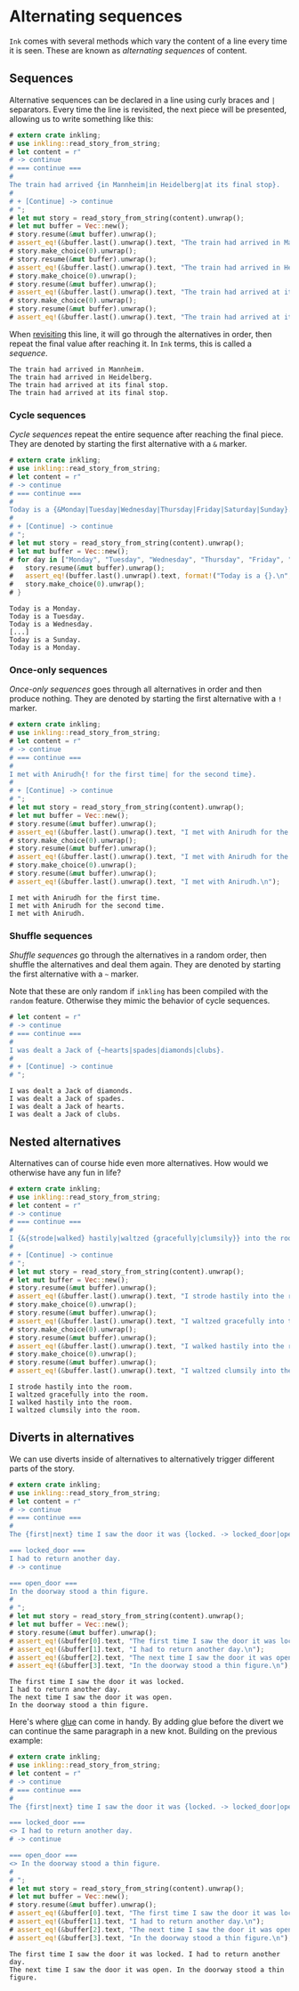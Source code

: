 # Alternating sequences

`Ink` comes with several methods which vary the content of a line every time it is 
seen. These are known as *alternating sequences* of content.

## Sequences

Alternative sequences can be declared in a line using curly braces and `|` separators. 
Every time the line is revisited, the next piece will be presented, allowing us to 
write something like this:

```rust
# extern crate inkling;
# use inkling::read_story_from_string;
# let content = r"
# -> continue
# === continue ===
#
The train had arrived {in Mannheim|in Heidelberg|at its final stop}.
#
# + [Continue] -> continue
# ";
# let mut story = read_story_from_string(content).unwrap();
# let mut buffer = Vec::new();
# story.resume(&mut buffer).unwrap();
# assert_eq!(&buffer.last().unwrap().text, "The train had arrived in Mannheim.\n");
# story.make_choice(0).unwrap();
# story.resume(&mut buffer).unwrap();
# assert_eq!(&buffer.last().unwrap().text, "The train had arrived in Heidelberg.\n");
# story.make_choice(0).unwrap();
# story.resume(&mut buffer).unwrap();
# assert_eq!(&buffer.last().unwrap().text, "The train had arrived at its final stop.\n");
# story.make_choice(0).unwrap();
# story.resume(&mut buffer).unwrap();
# assert_eq!(&buffer.last().unwrap().text, "The train had arrived at its final stop.\n");
```

When [revisiting](structure.md#revisiting-content-and-choices) this line, it will go through the 
alternatives in order, then repeat the final value after reaching it. In `Ink` terms,
this is called a *sequence*.

```plain
The train had arrived in Mannheim.
The train had arrived in Heidelberg.
The train had arrived at its final stop.
The train had arrived at its final stop.
```

### Cycle sequences
*Cycle sequences* repeat the entire sequence after reaching the final piece. They are 
denoted by starting the first alternative with a `&` marker.

```rust
# extern crate inkling;
# use inkling::read_story_from_string;
# let content = r"
# -> continue
# === continue ===
#
Today is a {&Monday|Tuesday|Wednesday|Thursday|Friday|Saturday|Sunday}.
#
# + [Continue] -> continue
# ";
# let mut story = read_story_from_string(content).unwrap();
# let mut buffer = Vec::new();
# for day in ["Monday", "Tuesday", "Wednesday", "Thursday", "Friday", "Saturday", "Sunday", "Monday"].iter() {
#   story.resume(&mut buffer).unwrap();
#   assert_eq!(buffer.last().unwrap().text, format!("Today is a {}.\n", day));
#   story.make_choice(0).unwrap();
# }
```

```plain
Today is a Monday.
Today is a Tuesday.
Today is a Wednesday.
[...]
Today is a Sunday.
Today is a Monday.
```

### Once-only sequences
*Once-only sequences* goes through all alternatives in order and then produce nothing.
They are denoted by starting the first alternative with a `!` marker.

```rust
# extern crate inkling;
# use inkling::read_story_from_string;
# let content = r"
# -> continue
# === continue ===
#
I met with Anirudh{! for the first time| for the second time}.
#
# + [Continue] -> continue
# ";
# let mut story = read_story_from_string(content).unwrap();
# let mut buffer = Vec::new();
# story.resume(&mut buffer).unwrap();
# assert_eq!(&buffer.last().unwrap().text, "I met with Anirudh for the first time.\n");
# story.make_choice(0).unwrap();
# story.resume(&mut buffer).unwrap();
# assert_eq!(&buffer.last().unwrap().text, "I met with Anirudh for the second time.\n");
# story.make_choice(0).unwrap();
# story.resume(&mut buffer).unwrap();
# assert_eq!(&buffer.last().unwrap().text, "I met with Anirudh.\n");
```

```plain
I met with Anirudh for the first time.
I met with Anirudh for the second time.
I met with Anirudh.
```

### Shuffle sequences
*Shuffle sequences* go through the alternatives in a random order, then shuffle the
alternatives and deal them again. They are denoted by starting the first alternative 
with a `~` marker.

Note that these are only random if `inkling` has been compiled with the `random` feature.
Otherwise they mimic the behavior of cycle sequences.

```rust
# let content = r"
# -> continue
# === continue ===
#
I was dealt a Jack of {~hearts|spades|diamonds|clubs}.
#
# + [Continue] -> continue
# ";
```

```plain
I was dealt a Jack of diamonds.
I was dealt a Jack of spades.
I was dealt a Jack of hearts.
I was dealt a Jack of clubs.
```

## Nested alternatives

Alternatives can of course hide even more alternatives. How would we otherwise have any fun in life?

```rust
# extern crate inkling;
# use inkling::read_story_from_string;
# let content = r"
# -> continue
# === continue ===
#
I {&{strode|walked} hastily|waltzed {gracefully|clumsily}} into the room.
#
# + [Continue] -> continue
# ";
# let mut story = read_story_from_string(content).unwrap();
# let mut buffer = Vec::new();
# story.resume(&mut buffer).unwrap();
# assert_eq!(&buffer.last().unwrap().text, "I strode hastily into the room.\n");
# story.make_choice(0).unwrap();
# story.resume(&mut buffer).unwrap();
# assert_eq!(&buffer.last().unwrap().text, "I waltzed gracefully into the room.\n");
# story.make_choice(0).unwrap();
# story.resume(&mut buffer).unwrap();
# assert_eq!(&buffer.last().unwrap().text, "I walked hastily into the room.\n");
# story.make_choice(0).unwrap();
# story.resume(&mut buffer).unwrap();
# assert_eq!(&buffer.last().unwrap().text, "I waltzed clumsily into the room.\n");
```

```plain
I strode hastily into the room.
I waltzed gracefully into the room.
I walked hastily into the room.
I waltzed clumsily into the room.
```

## Diverts in alternatives

We can use diverts inside of alternatives to alternatively trigger different parts 
of the story.

```rust
# extern crate inkling;
# use inkling::read_story_from_string;
# let content = r"
# -> continue
# === continue ===
#
The {first|next} time I saw the door it was {locked. -> locked_door|open. -> open_door}

=== locked_door ===
I had to return another day.
# -> continue

=== open_door ===
In the doorway stood a thin figure.
# 
# ";
# let mut story = read_story_from_string(content).unwrap();
# let mut buffer = Vec::new();
# story.resume(&mut buffer).unwrap();
# assert_eq!(&buffer[0].text, "The first time I saw the door it was locked.\n");
# assert_eq!(&buffer[1].text, "I had to return another day.\n");
# assert_eq!(&buffer[2].text, "The next time I saw the door it was open.\n");
# assert_eq!(&buffer[3].text, "In the doorway stood a thin figure.\n");
```

```plain
The first time I saw the door it was locked. 
I had to return another day.
The next time I saw the door it was open.
In the doorway stood a thin figure.
```

Here's where [glue](basic.md#glue) can come in handy. By adding glue before 
the divert we can continue the same paragraph in a new knot. Building on the
previous example:

```rust
# extern crate inkling;
# use inkling::read_story_from_string;
# let content = r"
# -> continue
# === continue ===
#
The {first|next} time I saw the door it was {locked. -> locked_door|open. -> open_door}

=== locked_door ===
<> I had to return another day.
# -> continue

=== open_door ===
<> In the doorway stood a thin figure.
# 
# ";
# let mut story = read_story_from_string(content).unwrap();
# let mut buffer = Vec::new();
# story.resume(&mut buffer).unwrap();
# assert_eq!(&buffer[0].text, "The first time I saw the door it was locked. ");
# assert_eq!(&buffer[1].text, "I had to return another day.\n");
# assert_eq!(&buffer[2].text, "The next time I saw the door it was open. ");
# assert_eq!(&buffer[3].text, "In the doorway stood a thin figure.\n");
```

```plain
The first time I saw the door it was locked. I had to return another day.
The next time I saw the door it was open. In the doorway stood a thin figure.
```
